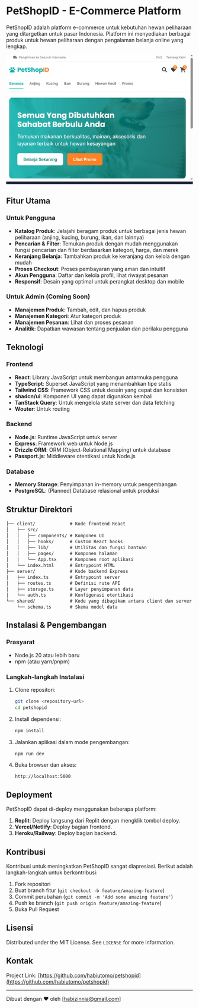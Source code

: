 # PetShopID - E-Commerce Platform

PetShopID adalah platform e-commerce untuk kebutuhan hewan peliharaan yang ditargetkan untuk pasar Indonesia. Platform ini menyediakan berbagai produk untuk hewan peliharaan dengan pengalaman belanja online yang lengkap.

![PetShopID Screenshot](petshop.jpg)

## Fitur Utama

### Untuk Pengguna
- **Katalog Produk**: Jelajahi beragam produk untuk berbagai jenis hewan peliharaan (anjing, kucing, burung, ikan, dan lainnya)
- **Pencarian & Filter**: Temukan produk dengan mudah menggunakan fungsi pencarian dan filter berdasarkan kategori, harga, dan merek
- **Keranjang Belanja**: Tambahkan produk ke keranjang dan kelola dengan mudah
- **Proses Checkout**: Proses pembayaran yang aman dan intuitif
- **Akun Pengguna**: Daftar dan kelola profil, lihat riwayat pesanan
- **Responsif**: Desain yang optimal untuk perangkat desktop dan mobile

### Untuk Admin (Coming Soon)
- **Manajemen Produk**: Tambah, edit, dan hapus produk
- **Manajemen Kategori**: Atur kategori produk
- **Manajemen Pesanan**: Lihat dan proses pesanan
- **Analitik**: Dapatkan wawasan tentang penjualan dan perilaku pengguna

## Teknologi

### Frontend
- **React**: Library JavaScript untuk membangun antarmuka pengguna
- **TypeScript**: Superset JavaScript yang menambahkan tipe statis
- **Tailwind CSS**: Framework CSS untuk desain yang cepat dan konsisten
- **shadcn/ui**: Komponen UI yang dapat digunakan kembali
- **TanStack Query**: Untuk mengelola state server dan data fetching
- **Wouter**: Untuk routing

### Backend
- **Node.js**: Runtime JavaScript untuk server
- **Express**: Framework web untuk Node.js
- **Drizzle ORM**: ORM (Object-Relational Mapping) untuk database
- **Passport.js**: Middleware otentikasi untuk Node.js

### Database
- **Memory Storage**: Penyimpanan in-memory untuk pengembangan
- **PostgreSQL**: (Planned) Database relasional untuk produksi

## Struktur Direktori

```
├── client/             # Kode frontend React
│   ├── src/
│   │   ├── components/ # Komponen UI
│   │   ├── hooks/      # Custom React hooks
│   │   ├── lib/        # Utilitas dan fungsi bantuan
│   │   ├── pages/      # Komponen halaman
│   │   └── App.tsx     # Komponen root aplikasi
│   └── index.html      # Entrypoint HTML
├── server/             # Kode backend Express
│   ├── index.ts        # Entrypoint server
│   ├── routes.ts       # Definisi rute API
│   ├── storage.ts      # Layer penyimpanan data
│   └── auth.ts         # Konfigurasi otentikasi
└── shared/             # Kode yang dibagikan antara client dan server
    └── schema.ts       # Skema model data
```

## Instalasi & Pengembangan

### Prasyarat
- Node.js 20 atau lebih baru
- npm (atau yarn/pnpm)

### Langkah-langkah Instalasi

1. Clone repositori:
   ```bash
   git clone <repository-url>
   cd petshopid
   ```

2. Install dependensi:
   ```bash
   npm install
   ```

3. Jalankan aplikasi dalam mode pengembangan:
   ```bash
   npm run dev
   ```

4. Buka browser dan akses:
   ```
   http://localhost:5000
   ```

## Deployment

PetShopID dapat di-deploy menggunakan beberapa platform:

1. **Replit**: Deploy langsung dari Replit dengan mengklik tombol deploy.
2. **Vercel/Netlify**: Deploy bagian frontend.
3. **Heroku/Railway**: Deploy bagian backend.

## Kontribusi

Kontribusi untuk meningkatkan PetShopID sangat diapresiasi. Berikut adalah langkah-langkah untuk berkontribusi:

1. Fork repositori
2. Buat branch fitur (`git checkout -b feature/amazing-feature`)
3. Commit perubahan (`git commit -m 'Add some amazing feature'`)
4. Push ke branch (`git push origin feature/amazing-feature`)
5. Buka Pull Request

## Lisensi

Distributed under the MIT License. See `LICENSE` for more information.

## Kontak

Project Link: [https://github.com/habiutomo/petshopid](https://github.com/habiutomo/petshopid)

---

Dibuat dengan ❤️ oleh [habizinnia@gmail.com]